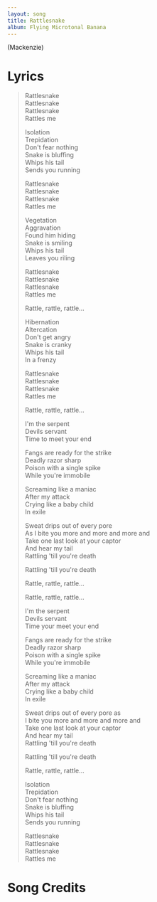 ```yaml
---
layout: song
title: Rattlesnake
album: Flying Microtonal Banana
---
```


(Mackenzie)

# Lyrics

> Rattlesnake  
> Rattlesnake  
> Rattlesnake  
> Rattles me  
>  
> Isolation  
> Trepidation  
> Don't fear nothing  
> Snake is bluffing  
> Whips his tail  
> Sends you running  
>  
> Rattlesnake  
> Rattlesnake  
> Rattlesnake  
> Rattles me  
>  
> Vegetation  
> Aggravation  
> Found him hiding  
> Snake is smiling  
> Whips his tail  
> Leaves you riling  
>  
> Rattlesnake  
> Rattlesnake  
> Rattlesnake  
> Rattles me  
>  
> Rattle, rattle, rattle...  
>  
> Hibernation  
> Altercation  
> Don't get angry  
> Snake is cranky  
> Whips his tail  
> In a frenzy  
>  
> Rattlesnake  
> Rattlesnake  
> Rattlesnake  
> Rattles me  
>  
> Rattle, rattle, rattle...  
>  
> I'm the serpent  
> Devils servant  
> Time to meet your end  
>  
> Fangs are ready for the strike  
> Deadly razor sharp  
> Poison with a single spike  
> While you're immobile  
>  
> Screaming like a maniac  
> After my attack  
> Crying like a baby child  
> In exile  
>  
> Sweat drips out of every pore  
> As I bite you more and more and more and  
> Take one last look at your captor  
> And hear my tail  
> Rattling 'till you're death  
>  
> Rattling 'till you're death  
>  
> Rattle, rattle, rattle...  
>  
> Rattle, rattle, rattle...  
>  
> I'm the serpent  
> Devils servant  
> Time your meet your end  
>  
> Fangs are ready for the strike  
> Deadly razor sharp  
> Poison with a single spike  
> While you're immobile  
>  
> Screaming like a maniac  
> After my attack  
> Crying like a baby child  
> In exile  
>  
> Sweat drips out of every pore as  
> I bite you more and more and more and  
> Take one last look at your captor  
> And hear my tail  
> Rattling 'till you're death  
>  
> Rattling 'till you're death  
> 
> Rattle, rattle, rattle...  
>  
> Isolation  
> Trepidation  
> Don't fear nothing  
> Snake is bluffing  
> Whips his tail  
> Sends you running  
>  
> Rattlesnake  
> Rattlesnake  
> Rattlesnake  
> Rattles me  

# Song Credits

